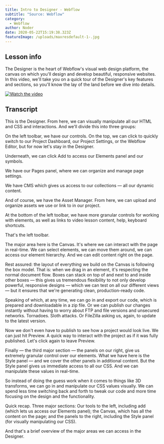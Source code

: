 ```yaml
---
title: Intro to Designer - Webflow
subtitle: "Source: Webflow"
category:
  - Webflow
author: Noder
date: 2020-05-22T15:19:38.323Z
featureImage: /uploads/maxresdefault-1-.jpg
---
```

## Lesson info

The Designer is the heart of Webflow's visual web design platform, the canvas on which you'll design and develop beautiful, responsive websites. In this video, we'll take you on a quick tour of the Designer's key features and sections, so you'll know the lay of the land before we dive into details.

[![Watch the video](https://i.imgur.com/vKb2F1B.png)](https://www.youtube.com/embed/B8ivh42ZqVA)

## Transcript

This is the Designer. From here, we can visually manipulate all our HTML and CSS and interactions. And we'll divide this into three groups:

On the left toolbar, we have our controls. On the top, we can click to quickly switch to our Project Dashboard, our Project Settings, or the Webflow Editor, but for now let's stay in the Designer.

Underneath, we can click Add to access our Elements panel and our symbols.

We have our Pages panel, where we can organize and manage page settings.

We have CMS which gives us access to our collections — all our dynamic content.

And of course, we have the Asset Manager. From here, we can upload and organize assets we use or link to in our project.

At the bottom of the left toolbar, we have more granular controls for working with elements, as well as links to video lesson content, help, keyboard shortcuts.

That's the left toolbar.

The major area here is the Canvas. It's where we can interact with the page in real-time. We can select elements, we can move them around, we can access our element hierarchy. And we can edit content right on the page.

Rest assured: the layout of everything we build on the Canvas is following the box model. That is: when we drag in an element, it's respecting the normal document flow. Boxes can stack on top of and next to and inside other boxes — this gives us tremendous flexibility to not only develop powerful, responsive designs — which we can test on all our different views — but it ensures that we're generating clean, production-ready code.

Speaking of which, at any time, we can go in and export our code, which is prepared and downloadable in a zip file. Or we can publish our changes instantly without having to worry about FTP and file versions and unsecured networks. Tornadoes. Sloth attacks. Or FileZilla asking us, again, to update to the latest version.

Now we don't even have to publish to see how a project would look live. We can just hit Preview. A quick way to interact with the project as if it was fully published. Let's click again to leave Preview.

Finally — the third major section — the panels on our right, give us extremely granular control over our elements. What we have here is the Style panel — and we cover the other panels in additional content. But the Style panel gives us immediate access to all our CSS. And we can manipulate these values in real-time.

So instead of doing the guess work when it comes to things like 3D transforms, we can go in and manipulate our CSS values visually. We can spend less time switching back and forth to tweak our code and more time focusing on the design and the functionality.

Quick recap. Three major sections: Our tools to the left, including add (which lets us access our Elements panel); the Canvas, which has all the content on the page; and the panels to the right, including the Style panel (for visually manipulating our CSS).

And that's a brief overview of the major areas we can access in the Designer.